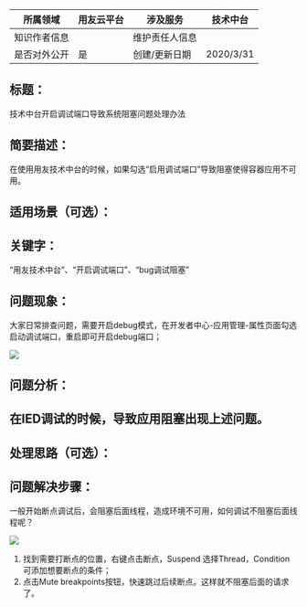 | 所属领域             | 用友云平台       | 涉及服务               | 技术中台  |
|----------------------|------------------|------------------------|-----------|
| 知识作者信息         |                  | 维护责任人信息         |           |
| 是否对外公开         | 是               | 创建/更新日期          | 2020/3/31 |

## 标题：

技术中台开启调试端口导致系统阻塞问题处理办法

## 简要描述：

在使用用友技术中台的时候，如果勾选“启用调试端口”导致阻塞使得容器应用不可用。

## 适用场景（可选）：

## 关键字：

“用友技术中台”、“开启调试端口”、“bug调试阻塞”

## 问题现象：

大家日常排查问题，需要开启debug模式，在开发者中心-应用管理-属性页面勾选启动调试端口，重启即可开启debug端口；

![](/articles/cloud/4-/media/08edd631fa97f888dbfdfaf5ad9aa577.png)

## 问题分析：

## 在IED调试的时候，导致应用阻塞出现上述问题。

## 处理思路（可选）：

## 问题解决步骤：

一般开始断点调试后，会阻塞后面线程，造成环境不可用，如何调试不阻塞后面线程呢？

![](/articles/cloud/4-/media/ed0802d4e8d04beb5b30b58ef52c02e7.png)

1.  找到需要打断点的位置，右键点击断点，Suspend
    选择Thread，Condition可添加想要断点的条件；
2.  点击Mute breakpoints按钮，快速跳过后续断点。这样就不阻塞后面的请求了。
